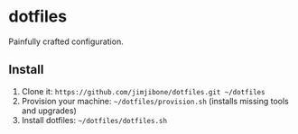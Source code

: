 dotfiles
========

Painfully crafted configuration.


Install
-------

1. Clone it: `https://github.com/jimjibone/dotfiles.git ~/dotfiles`
2. Provision your machine: `~/dotfiles/provision.sh` (installs missing tools and upgrades)
3. Install dotfiles: `~/dotfiles/dotfiles.sh`
